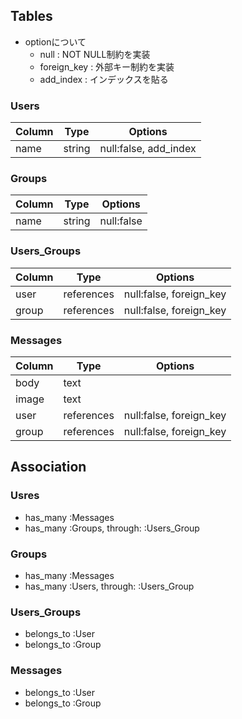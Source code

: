 ## Tables
- optionについて
  - null : NOT NULL制約を実装
  - foreign_key : 外部キー制約を実装
  - add_index : インデックスを貼る 

### Users
|Column|Type|Options|
|------|----|-------|
|name|string|null:false, add_index|

### Groups
|Column|Type|Options|
|------|----|-------|
|name|string|null:false|

### Users_Groups
|Column|Type|Options|
|------|----|-------|
|user|references|null:false, foreign_key|
|group|references|null:false, foreign_key|

### Messages
|Column|Type|Options|
|------|----|-------|
|body|text||
|image|text||
|user|references|null:false, foreign_key|
|group|references|null:false, foreign_key|

## Association
### Usres 
- has_many :Messages
- has_many :Groups, through: :Users_Group

### Groups
- has_many :Messages
- has_many :Users, through: :Users_Group

### Users_Groups
- belongs_to :User
- belongs_to :Group

### Messages
- belongs_to :User
- belongs_to :Group